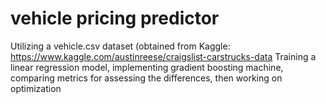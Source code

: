 # vehicle pricing predictor
Utilizing a vehicle.csv dataset (obtained from Kaggle: https://www.kaggle.com/austinreese/craigslist-carstrucks-data
Training a linear regression model, implementing gradient boosting machine, comparing metrics for assessing the differences, then working on optimization
